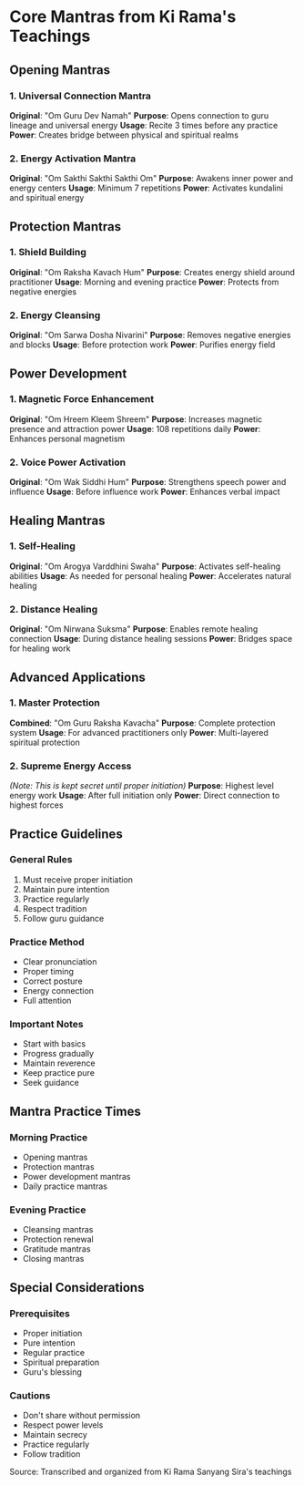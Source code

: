 # Core Mantras from Ki Rama's Teachings

## Opening Mantras

### 1. Universal Connection Mantra
**Original**: "Om Guru Dev Namah"
**Purpose**: Opens connection to guru lineage and universal energy
**Usage**: Recite 3 times before any practice
**Power**: Creates bridge between physical and spiritual realms

### 2. Energy Activation Mantra
**Original**: "Om Sakthi Sakthi Sakthi Om"
**Purpose**: Awakens inner power and energy centers
**Usage**: Minimum 7 repetitions
**Power**: Activates kundalini and spiritual energy

## Protection Mantras

### 1. Shield Building
**Original**: "Om Raksha Kavach Hum"
**Purpose**: Creates energy shield around practitioner
**Usage**: Morning and evening practice
**Power**: Protects from negative energies

### 2. Energy Cleansing
**Original**: "Om Sarwa Dosha Nivarini"
**Purpose**: Removes negative energies and blocks
**Usage**: Before protection work
**Power**: Purifies energy field

## Power Development

### 1. Magnetic Force Enhancement
**Original**: "Om Hreem Kleem Shreem"
**Purpose**: Increases magnetic presence and attraction power
**Usage**: 108 repetitions daily
**Power**: Enhances personal magnetism

### 2. Voice Power Activation
**Original**: "Om Wak Siddhi Hum"
**Purpose**: Strengthens speech power and influence
**Usage**: Before influence work
**Power**: Enhances verbal impact

## Healing Mantras

### 1. Self-Healing
**Original**: "Om Arogya Varddhini Swaha"
**Purpose**: Activates self-healing abilities
**Usage**: As needed for personal healing
**Power**: Accelerates natural healing

### 2. Distance Healing
**Original**: "Om Nirwana Suksma"
**Purpose**: Enables remote healing connection
**Usage**: During distance healing sessions
**Power**: Bridges space for healing work

## Advanced Applications

### 1. Master Protection
**Combined**: "Om Guru Raksha Kavacha"
**Purpose**: Complete protection system
**Usage**: For advanced practitioners only
**Power**: Multi-layered spiritual protection

### 2. Supreme Energy Access
*(Note: This is kept secret until proper initiation)*
**Purpose**: Highest level energy work
**Usage**: After full initiation only
**Power**: Direct connection to highest forces

## Practice Guidelines

### General Rules
1. Must receive proper initiation
2. Maintain pure intention
3. Practice regularly
4. Respect tradition
5. Follow guru guidance

### Practice Method
- Clear pronunciation
- Proper timing
- Correct posture
- Energy connection
- Full attention

### Important Notes
- Start with basics
- Progress gradually
- Maintain reverence
- Keep practice pure
- Seek guidance

## Mantra Practice Times

### Morning Practice
- Opening mantras
- Protection mantras
- Power development mantras
- Daily practice mantras

### Evening Practice
- Cleansing mantras
- Protection renewal
- Gratitude mantras
- Closing mantras

## Special Considerations

### Prerequisites
- Proper initiation
- Pure intention
- Regular practice
- Spiritual preparation
- Guru's blessing

### Cautions
- Don't share without permission
- Respect power levels
- Maintain secrecy
- Practice regularly
- Follow tradition

Source: Transcribed and organized from Ki Rama Sanyang Sira's teachings
